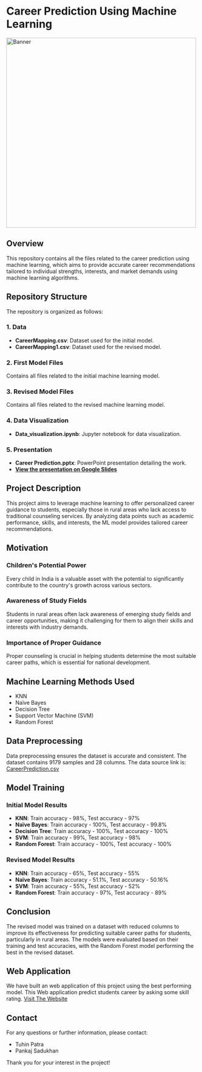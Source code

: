 # Career Prediction Using Machine Learning
<img src="Data/Picture1.png" alt="Banner" width="500"/>

## Overview

This repository contains all the files related to the career prediction using machine learning, which aims to provide accurate career recommendations tailored to individual strengths, interests, and market demands using machine learning algorithms.

## Repository Structure

The repository is organized as follows:

### 1. Data
- **CareerMapping.csv**: Dataset used for the initial model.
- **CareerMapping1.csv**: Dataset used for the revised model.

### 2. First Model Files
Contains all files related to the initial machine learning model.

### 3. Revised Model Files
Contains all files related to the revised machine learning model.

### 4. Data Visualization
- **Data_visualization.ipynb**: Jupyter notebook for data visualization.

### 5. Presentation
- **Career Prediction.pptx**: PowerPoint presentation detailing the work.
- **[View the presentation on Google Slides](https://docs.google.com/presentation/d/e/2PACX-1vQszHHy_2wXoQUY7iq1ETN6pMMfIcNLbI5DYBkBRIj6LK-xiFMAQwTUDtXyVmtCAw/pub?start=false&loop=false&delayms=3000)**

## Project Description

This project aims to leverage machine learning to offer personalized career guidance to students, especially those in rural areas who lack access to traditional counseling services. By analyzing data points such as academic performance, skills, and interests, the ML model provides tailored career recommendations.

## Motivation

### Children's Potential Power
Every child in India is a valuable asset with the potential to significantly contribute to the country's growth across various sectors.

### Awareness of Study Fields
Students in rural areas often lack awareness of emerging study fields and career opportunities, making it challenging for them to align their skills and interests with industry demands.

### Importance of Proper Guidance
Proper counseling is crucial in helping students determine the most suitable career paths, which is essential for national development.

## Machine Learning Methods Used
- KNN
- Naïve Bayes
- Decision Tree
- Support Vector Machine (SVM)
- Random Forest

## Data Preprocessing
Data preprocessing ensures the dataset is accurate and consistent. The dataset contains 9179 samples and 28 columns. The data source link is: [CareerPrediction.csv](https://data.mendeley.com/datasets/5z68cvxssn/1)

## Model Training

### Initial Model Results
- **KNN**: Train accuracy - 98%, Test accuracy - 97% 
- **Naïve Bayes**: Train accuracy - 100%, Test accuracy - 99.8%
- **Decision Tree**: Train accuracy - 100%, Test accuracy - 100% 
- **SVM**: Train accuracy - 99%, Test accuracy - 98% 
- **Random Forest**: Train accuracy - 100%, Test accuracy - 100% 

### Revised Model Results
- **KNN**: Train accuracy - 65%, Test accuracy - 55% 
- **Naïve Bayes**: Train accuracy - 51.1%, Test accuracy - 50.16%
- **SVM**: Train accuracy - 55%, Test accuracy - 52% 
- **Random Forest**: Train accuracy - 97%, Test accuracy - 89% 

## Conclusion
The revised model was trained on a dataset with reduced columns to improve its effectiveness for predicting suitable career paths for students, particularly in rural areas. The models were evaluated based on their training and test accuracies, with the Random Forest model performing the best in the revised dataset.

## Web Application
We have built an web application of this project using the best performing model. This Web application predict students career by asking some skill rating. 
[Visit The Website](https://huggingface.co/spaces/PankajSadhukhan/career-prediction)

## Contact
For any questions or further information, please contact:
- Tuhin Patra
- Pankaj Sadukhan

Thank you for your interest in the project!
